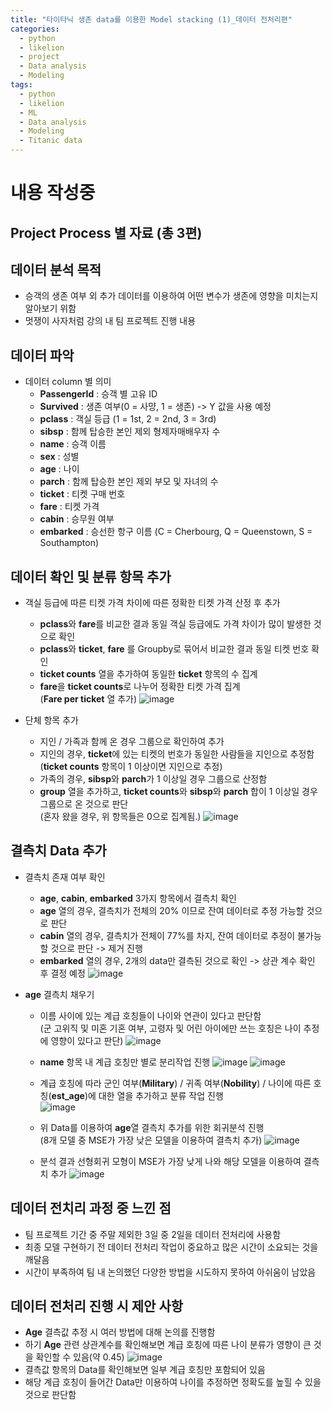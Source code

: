 ```yaml
---
title: "타이타닉 생존 data를 이용한 Model stacking (1)_데이터 전처리편"
categories:
  - python
  - likelion
  - project
  - Data analysis
  - Modeling
tags:
  - python
  - likelion
  - ML
  - Data analysis
  - Modeling
  - Titanic data
---
```

# 내용 작성중

## Project Process 별 자료 (총 3편)

## 데이터 분석 목적
- 승객의 생존 여부 외 추가 데이터를 이용하여 어떤 변수가 생존에 영향을 미치는지 알아보기 위함
- 멋쟁이 사자처럼 강의 내 팀 프로젝트 진행 내용

## 데이터 파악
- 데이터 column 별 의미
    - **PassengerId** : 승객 별 고유 ID
    - **Survived** : 생존 여부(0 = 사먕, 1 = 생존) -> Y 값을 사용 예정
    - **pclass** : 객실 등급 (1 = 1st, 2 = 2nd, 3 = 3rd)
    - **sibsp** : 함께 탑승한 본인 제외 형제자매배우자 수
    - **name** : 승객 이름
    - **sex** : 성별
    - **age** : 나이
    - **parch** : 함께 탑승한 본인 제외 부모 및 자녀의 수
    - **ticket** : 티켓 구매 번호
    - **fare** : 티켓 가격
    - **cabin** : 승무원 여부
    - **embarked** : 승선한 항구 이름 (C = Cherbourg, Q = Queenstown, S = Southampton)

## 데이터 확인 및 분류 항목 추가
- 객실 등급에 따른 티켓 가격 차이에 따른 정확한 티켓 가격 산정 후 추가
    * **pclass**와 **fare**를 비교한 결과 동일 객실 등급에도 가격 차이가 많이 발생한 것으로 확인
    * **pclass**와 **ticket**, **fare** 를 Groupby로 묶어서 비교한 결과 동일 티켓 번호 확인
    * **ticket counts** 열을 추가하여 동일한 **ticket** 항목의 수 집계
    * **fare**을 **ticket counts**로 나누어 정확한 티켓 가격 집계  
      (**Fare per ticket** 열 추가)
    ![image](https://user-images.githubusercontent.com/88296152/133918723-39af2669-a7ba-4d4e-9ef7-4b37ff64cdc0.png)
 
- 단체 항목 추가
    * 지인 / 가족과 함께 온 경우 그룹으로 확인하여 추가
    * 지인의 경우, **ticket**에 있는 티켓의 번호가 동일한 사람들을 지인으로 추정함  
      (**ticket counts** 항목이 1 이상이면 지인으로 추정)
    * 가족의 경우, **sibsp**와 **parch**가 1 이상일 경우 그룹으로 산정함
    * **group** 열을 추가하고, **ticket counts**와 **sibsp**와 **parch** 합이 1 이상일 경우 그룹으로 온 것으로 판단  
      (혼자 왔을 경우, 위 항목들은 0으로 집계됨.)
    ![image](https://user-images.githubusercontent.com/88296152/133919591-3d108846-a872-4424-acdc-91e8ea1d5e47.png)

## 결측치 Data 추가
- 결측치 존재 여부 확인
    * **age**, **cabin**, **embarked** 3가지 항목에서 결측치 확인
    * **age** 열의 경우, 결측치가 전체의 20% 이므로 잔여 데이터로 추정 가능할 것으로 판단
    * **cabin** 열의 경우, 결측치가 전체이 77%를 차지, 잔여 데이터로 추정이 불가능할 것으로 판단 -> 제거 진행
    * **embarked** 열의 경우, 2개의 data만 결측된 것으로 확인 -> 상관 계수 확인 후 결정 예정
    ![image](https://user-images.githubusercontent.com/88296152/133918871-4b44806c-a2b0-4582-8ef1-e6543b15ce4c.png)

- **age** 결측치 채우기
    * 이름 사이에 있는 계급 호칭들이 나이와 연관이 있다고 판단함  
      (군 고위직 및 미혼 기혼 여부, 고령자 및 어린 아이에만 쓰는 호칭은 나이 추정에 영향이 있다고 판단)
    ![image](https://user-images.githubusercontent.com/88296152/133919929-e91b7a7c-cdef-4b97-827d-f01caa616306.png)
    
    * **name** 항목 내 계급 호칭만 별로 분리작업 진행
    ![image](https://user-images.githubusercontent.com/88296152/133920101-1085da3f-06cd-4522-893b-2b8fcea07ae8.png)
    ![image](https://user-images.githubusercontent.com/88296152/133920131-f72dc4e2-335f-45a8-8829-146c4cd9dbca.png)
    
    * 계급 호칭에 따라 군인 여부(**Military**) / 귀족 여부(**Nobility**) / 나이에 따른 호칭(**est_age**)에 대한 열을 추가하고 분류 작업 진행  
    ![image](https://user-images.githubusercontent.com/88296152/133920029-3e2f088a-6f94-43e9-b8bd-b86d9fd59fb0.png)
    
    * 위 Data를 이용하여 **age**열 결측치 추가를 위한 회귀분석 진행  
      (8개 모델 중 MSE가 가장 낮은 모델을 이용하여 결측치 추가)
    ![image](https://user-images.githubusercontent.com/88296152/133920643-b29cbe45-e5c6-4191-93fd-bf59e6b8ed04.png)

    * 분석 결과 선형회귀 모형이 MSE가 가장 낮게 나와 해당 모델을 이용하여 결측치 추가
    ![image](https://user-images.githubusercontent.com/88296152/133920748-fc19630c-edd1-4a2f-8ce7-f6707ee62c3f.png)


## 데이터 전치리 과정 중 느낀 점
- 팀 프로젝트 기간 중 주말 제외한 3일 중 2일을 데이터 전처리에 사용함
- 최종 모델 구현하기 전 데이터 전처리 작업이 중요하고 많은 시간이 소요되는 것을 깨달음
- 시간이 부족하여 팀 내 논의했던 다양한 방법을 시도하지 못하여 아쉬움이 남았음

## 데이터 전처리 진행 시 제안 사항
- **Age** 결측값 추정 시 여러 방법에 대해 논의를 진행함
- 하기 **Age** 관련 상관계수를 확인해보면 계급 호칭에 따른 나이 분류가 영향이 큰 것을 확인할 수 있음(약 0.45)
  ![image](https://user-images.githubusercontent.com/88296152/133920349-29a233e7-6c7b-4b92-94f1-e6213ad03c83.png)
- 결측값 항목의 Data를 확인해보면 일부 계급 호칭만 포함되어 있음
- 해당 계급 호칭이 들어간 Data만 이용하여 나이를 추정하면 정확도를 높힐 수 있을 것으로 판단함
